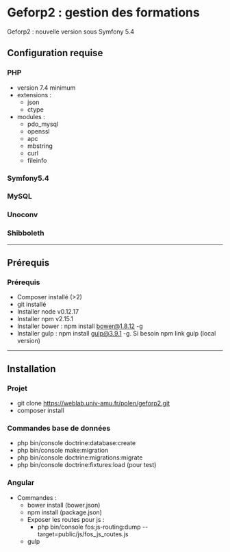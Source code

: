 Geforp2 : gestion des formations
======

Geforp2 : nouvelle version sous Symfony 5.4

Configuration requise
------------

### PHP

* version 7.4 minimum 
* extensions :
    * json
    * ctype
* modules :
    * pdo_mysql
    * openssl
    * apc
    * mbstring
    * curl
    * fileinfo

### Symfony5.4

### MySQL

### Unoconv

### Shibboleth

-----------------
Prérequis
------------

### Prérequis

- Composer installé (>2)
- git installé
- Installer node v0.12.17
- Installer npm v2.15.1
- Installer bower : npm install bower@1.8.12 -g
- Installer gulp : npm install gulp@3.9.1 -g. Si besoin npm link gulp (local version)

-----------------
Installation
-----------------

### Projet

* git clone https://weblab.univ-amu.fr/polen/geforp2.git
* composer install

### Commandes base de données
* php bin/console doctrine:database:create
* php bin/console make:migration
* php bin/console doctrine:migrations:migrate
* php bin/console doctrine:fixtures:load (pour test)

### Angular
* Commandes : 
  * bower install (bower.json)
  * npm install (package.json)
  * Exposer les routes pour js :
    * php bin/console fos:js-routing:dump --target=public/js/fos_js_routes.js
  * gulp 
